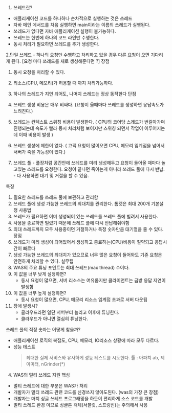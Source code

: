 1. 쓰레드란?
- 애플리케이션 코드를 하나하나 순차적으로 실행하는 것은 쓰레드
- 자바 메인 메서드를 처음 실행하면 main이라는 이름의 쓰레드가 실행된다.
- 쓰레드가 없다면 자바 애플리케이션 실행이 불가능하다.
- 쓰레드는 한번에 하나의 코드 라인만 수행한다.
- 동시 처리가 필요하면 쓰레드를 추가 생성한다.


2.단일 쓰레드 - 하나의 요청만 수행하고 처리하고 있을 경우 다른 요청이 오면 기다리게 된다.
 [요청 마다 쓰레드를 새로 생성해준다면 ?]
 장점
   1. 동시 요청을 처리할 수 있다.
   2. 리소스(CPU, 메모리)가 허용할 때 까지 처리가능하다.
   3. 하나의 쓰레드가 지연 되어도, 나머지 쓰레드는 정상 동작한다
 단점 
   1. 쓰레드 생성 비용은 매우 비싸다. (요청이 올때마다 쓰레드를 생성하면 응답속도가 느려진다.)
   2. 쓰레드는 컨텍스트 스위칭 비용이 발생한다. ( CPU의 코어당 스레드가 번갈아가며 진행되는데 속도가 빨라 동시 처리처럼 보이지만 스위칭 되면서 작업이 이루어지는데 이때 비용이 발생 )
   3. 쓰레드 생성에 제한이 없다. ( 고객 요청이 많이오면 CPU, 메모리 임계점을 넘어서 서버가 죽을 가능성이 있다.)


3. 쓰레드 풀 - 풀장처럼 공간안에 쓰레드를 미리 생성해두고 요청이 들어올 때마다 놀고있는 스레드를 요청한다. 요청이 끝나면 죽이는게 아니라 쓰레드 풀에 다시 반납.
          - 다 사용하면 대기 및 거절을 할 수 있음.

특징
1. 필요한 쓰레드를 쓰레드 풀에 보관하고 관리함
2. 쓰레드 풀에 생성 가능한 쓰레드의 최대치를 관리한다. 톰캣은 최대 200개 기본설정
사용법
1. 쓰레드가 필요하면 이미 생성되어 있는 쓰레드를 쓰레드 풀에 빌려서 사용한다.
2. 사용을 종료하면 빌렸기 때문에 쓰레드 풀에 다시 반납해줘야함
3. 최대 쓰레드까지 모두 사용중이면 거절하거나 특정 숫자만큼 대기열을 줄 수 있다.
장점
1. 쓰레드가 미리 생성이 되어있어서 생성하고 종료하는(CPU)비용이 절약되고 응답시간이 빠르다
2. 생성 가능한 쓰레드의 최대치가 있으므로 너무 많은 요청이 들어와도 기존 요청은 안전하게 처리할 수 있다.
실무팁
1. WAS의 주요 튜닝 포인트는 최대 쓰레드(max thread) 수이다.
2. 이 값을 너무 낮게 설정하면?
   - 동시 요청이 많으면, 서버 리소스는 여유롭지만 클라이언트는 금방 응답 지연이 발생함
3. 이 값을 너무 높게 설정하면?
   - 동시 요청이 많으면, CPU, 메모리 리소스 임계점 초과로 서버 다운됨
4. 장애 발생시?
   - 클라우드라면 일단 서버부터 늘리고 이후에 튜닝한다.
   - 클라우드가 아니면 열심히 튜닝한다.
    
쓰레드 풀의 적정 숫자는 어떻게 찾을까?
- 애플리케이션 로직의 복잡도, CPU, 메모리, IO리소스 상황에 따라 모두 다르다.
- 성능 테스트
  > 최대한 실제 서비스와 유사하게 성능 테스트를 시도한다.
  > 툴 : 아파치 ab, 제이미터, nGrinder(*)
 
 4. WAS의 멀티 쓰레드 지원 핵심
 - 멀티 쓰레드에 대한 부분은 WAS가 처리
 - 개발자가 멀티 쓰레드 관련 코드를 신경쓰지 않아도된다. (was의 가장 큰 장점)
 - 개발자는 마치 싱글 쓰레드 프로그래밍을 하듯이 편리하게 소스 코드를 개발
 - 멀티 쓰레드 환경 이므로 싱글톤 객체(서블릿, 스프링빈)는 주의해서 사용

 



